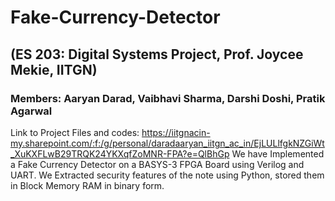# Fake-Currency-Detector
## (ES 203: Digital Systems Project, Prof. Joycee Mekie, IITGN)  
### Members: Aaryan Darad, Vaibhavi Sharma, Darshi Doshi, Pratik Agarwal  
Link to Project Files and codes: https://iitgnacin-my.sharepoint.com/:f:/g/personal/daradaaryan_iitgn_ac_in/EjLULlfgkNZGiWt_XuKXFLwB29TRQK24YKXqfZoMNR-FPA?e=QlBhGp
We have Implemented a Fake Currency Detector on a BASYS-3 FPGA Board using Verilog and UART.
We Extracted security features of the note using Python, stored them in Block Memory RAM in binary form. 
